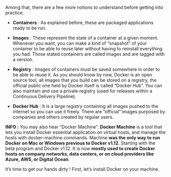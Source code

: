 Among that, there are a few more notions to understand before getting into practice. 

 - **Containers** : As explained before, these are packaged applications ready to be run.
 
 - **Images** : These represent the state of a container at a given moment. Whenever you want, you can make a kind of “snapshot” of your container to be able to reuse later without having to reinstall everything you had. Those stated containers are called images and are tagged with a version. 
 
 - **Registry** : Images of containers must be saved somewhere in order to be able to reuse it. As you should know by now, Docker is an open source tool, all images that you build can be stored on a registry, the official public one held by Docker itself is called “Docker Hub”. You can also maintain and use a private registry (used for releases within a Continuous Delivery Pipeline). 
 
 - **Docker Hub** : It is a large registry containing all images pushed to the internet so you can use it freely. There are “official” images purposed by companies and others created by regular users. 
  
**INFO :** You may also hear “Docker Machine”. **Docker Machine** is a tool that lets you install Docker essential application on virtual hosts, and manage the hosts with docker-machine commands. Machine **was the only way to run Docker on Mac or Windows previous to Docker v1.12**. Starting with the beta program and Docker v1.12. 
It is now **mostly used to create Docker hosts on company networks, data centers, or on cloud providers like Azure, AWS, or Digital Ocean**.

It’s time to get our hands dirty ! First, let’s install Docker on your machine.  

